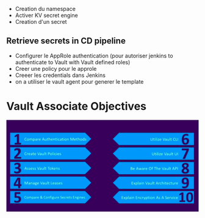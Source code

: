 - Creation du namespace
- Activer KV secret engine
- Creation d'un secret

## Retrieve secrets in CD pipeline

- Configurer le AppRole authentication (pour autoriser jenkins to authenticate to Vault with Vault defined roles)
- Creer une policy pour le approle
- Creeer les credentials dans Jenkins
- on a utiliser le vault agent pour generer le template

# Vault Associate Objectives

![Alt text](./../assets/vault/exam_objectives.png)
